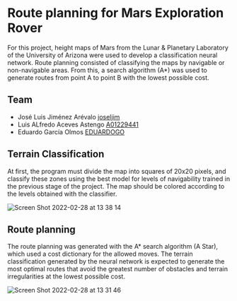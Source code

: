 # Route planning for Mars Exploration Rover

For this project, height maps of Mars from the Lunar & Planetary Laboratory of the University of Arizona were used to develop a classification neural network. Route planning consisted of classifying the maps by navigable or non-navigable areas. From this, a search algorithm (A*) was used to generate routes from point A to point B with the lowest possible cost.

## Team

* José Luis Jiménez Arévalo [joseljim](https://github.com/joseljim)
* Luis ALfredo Aceves Astengo [A01229441](https://github.com/A01229441)
* Eduardo García Olmos [EDUARDOGO](https://github.com/EGO72)

## Terrain Classification

At first, the program must divide the map into squares of 20x20 pixels, and classify these zones using the best model for levels of navigability trained in the previous stage of the project. The map should be colored according to the levels obtained with the classifier.

![Screen Shot 2022-02-28 at 13 38 14](https://user-images.githubusercontent.com/78834111/156047435-d3023e37-4ad4-48db-872f-d9b014dc9029.png)

## Route planning

The route planning was generated with the A* search algorithm (A Star), which used a cost dictionary for the allowed moves. The terrain classification generated by the neural network is expected to generate the most optimal routes that avoid the greatest number of obstacles and terrain irregularities at the lowest possible cost.

![Screen Shot 2022-02-28 at 13 31 46](https://user-images.githubusercontent.com/78834111/156046589-7d29910b-57a9-432d-ba28-2b9525c3809e.png)
